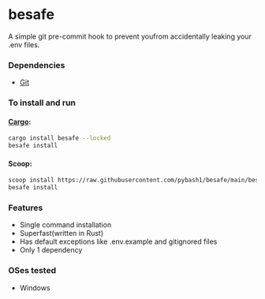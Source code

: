 # besafe

A simple git pre-commit hook to prevent youfrom accidentally leaking your .env files.

### Dependencies

- [Git](https://git-scm.com)

### To install and run

#### [Cargo](https://crates.io/crates/besafe):

```sh
cargo install besafe --locked
besafe install
```

#### Scoop:

```sh
scoop install https://raw.githubusercontent.com/pybash1/besafe/main/besafe.json
besafe install
```

### Features

- Single command installation
- Superfast(written in Rust)
- Has default exceptions like .env.example and gitignored files
- Only 1 dependency

### OSes tested

- Windows

